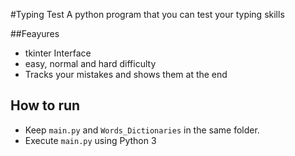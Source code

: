 #Typing Test 
A python program that you can test your typing skills

##Feayures
- tkinter Interface
- easy, normal and hard difficulty
- Tracks your mistakes and shows them at the end

## How to run
- Keep `main.py` and `Words_Dictionaries` in the same folder.  
- Execute `main.py` using Python 3
